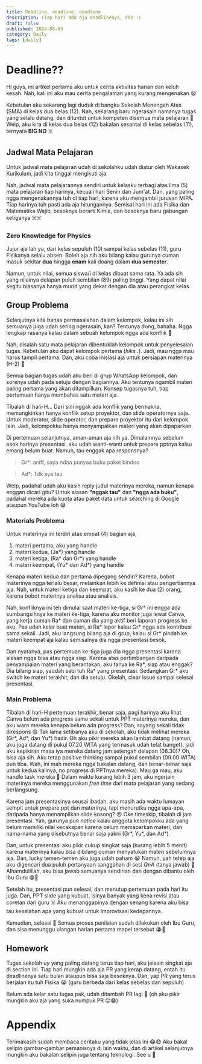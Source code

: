 ```yaml
---
title: Deadline, deadline, deadline
description: Tiap hari ada aja deadlinenya, ehe :(
draft: false
published: 2024-08-03
category: Daily
tags: [daily]
---
```


# Deadline??
Hi guys, ini artikel pertama aku untuk cerita
aktivitas harian dan keluh kesah. Nah, kali ini aku mau cerita pengalaman yang kurang mengenakan 😦

Kebetulan aku sekarang lagi duduk di bangku Sekolah Menengah Atas (SMA)
di kelas dua belas (12). Nah, sekarang baru ngerasain namanya tugas yang selalu datang, dan dituntut untuk kompeten disemua mata pelajaran 🙂
Welp, aku kira di kelas dua belas (12) bakalan sesantai di kelas sebelas (11), ternyata **BIG NO** ☠️

## Jadwal Mata Pelajaran
Untuk jadwal mata pelajaran udah di sekolahku udah diatur oleh Wakasek Kurikulum,
jadi kita tinggal mengikuti aja.

Nah, jadwal mata pelajarannya sendiri untuk kelasku terbagi atas lima (5) mata pelajaran tiap harinya, kecuali hari Senin dan Jum'at.
Dan, yang paling ngga mengenakannya tuh di tiap hari, karena aku mengambil jurusan MIPA. Tiap harinya tuh pasti ada aja hitungannya.
Semisal hari ini ada Fisika dan Matematika Wajib, besoknya berarti Kimia, dan besoknya baru gabungan ketiganya ☠️☠️

### Zero Knowledge for Physics
Jujur aja lah ya, dari kelas sepuluh (10) sampai kelas sebelas (11), guru Fisikanya selalu absen.
Boleh aja nih aku bilang kalau gurunya cuman masuk sekitar **dua** hingga **enam** kali doang dalam **dua semester**.

Namun, untuk nilai, semua siswa/i di kelas dibuat sama rata. Ya ada sih yang nilainya delapan puluh sembilan (89) paling tinggi.
Yang dapat nilai segitu biasanya hanya murid yang dekat dengan dia atau perangkat kelas.

## Group Problema
Selanjutnya kita bahas permasalahan dalam kelompok, kalau ini sih semuanya juga udah sering ngerasain, kan?
Tentunya dong, hahaha. Ngga lengkap rasanya kalau dalam sebuah kelompok ngga ada konflik 🤣

Nah, disalah satu mata pelajaran dibentuklah kelompok untuk penyelesaian tugas. Kebetulan aku dapat kelompok pertama (_hiks.._).
Jadi, mau ngga mau harus tampil pertama. Dan, aku coba inisiasi aja untuk persiapan materinya (H-2) 🙏

Semua bagian tugas udah aku beri di grup WhatsApp kelompok, dan sorenya udah pada setuju dengan bagiannya.
Aku tentunya ngambil materi paling pertama yang akan ditampilkan. Konsep tugasnya tuh, tiap pertemuan hanya membahas satu materi aja.

Tibalah di hari-H... Dari sini nggak ada konflik yang bermakna, memungkinkan hanya konflik setup proyektor, dan slide operatornya saja.
Untuk moderator, slide operator, dan prepare proyektor itu dari kelompok lain. Jadi, kelompokku hanya menyampaikan materi yang akan dipaparkan.

Di pertemuan selanjutnya, aman-aman aja nih ya. Dimalamnya sebelum esok harinya presentasi, aku udah wanti-wanti untuk prepare pptnya kalau emang belum buat.
Namun, tau enggak apa responsnya?
> Gr*: aniff, saya ndaa punyaa buku paket bindoo

> Ad*: Tdk sya tau

Welp, padahal udah aku kasih reply judul materinya mereka, namun kenapa enggan dicari gitu?
Untuk alasan **"nggak tau"** dan **"ngga ada buku"**, padahal mereka ada kuota atau paket data untuk searching di Google ataupun YouTube loh 😅

### Materials Problema
Untuk materinya ini terdiri atas empat (4) bagian aja,
1. materi pertama, aku yang handle
2. materi kedua, (Ja*) yang handle
3. materi ketiga, (Ra* dan Gr*) yang handle
4. materi keempat, (Yu* dan Ad*) yang handle

Kenapa materi kedua dan pertama dipegang sendiri? Karena, bobot materinya ngga terlalu besar, melainkan lebih ke definisi atau pengertiannya aja.
Nah, untuk materi ketiga dan keempat, aku kasih ke dua (2) orang, karena bobot materinya analisa atau analisis. 

Nah, konfliknya ini teh dimulai saat materi ke-tiga, si Gr* ini engga ada sumbangsihnya ke materi ke-tiga, karena aku monitor juga lewat Canva, yang kerja cuman Ra* dan cuman dia yang aktif beri laporan progress ke aku.
Pas udah kelar buat materi, si Ra* lapor kalau Gr* ngga ada kontribusi sama sekali. Jadi, aku langsung bilang aja di grup, kalau si Gr* pindah ke materi keempat aja kalau semisalnya dia ngga presentasi besok.

Dan nyatanya, pas pertemuan ke-tiga juga dia ngga presentasi karena alasan ngga bisa atau ngga siap. Karena atas pertimbangan daripada penyampaian materi yang berantakan, aku tanya ke Ra*, siap atau enggak? Dia bilang siap, yaudah sabi tuh Ra* yang presentasi.
Sedangkan Gr* aku switch ke materi terakhir, dan dia setuju. Okelah, clear issue sampai selesai presentasi.

### Main Problema
Tibalah di hari-H pertemuan terakhir, benar saja, pagi harinya aku lihat Canva belum ada progress sama sekali untuk PPT materinya mereka, dan aku warn mereka kenapa belum ada progress? Dan, sayang sekali tidak direspons 😄
Tak lama setibanya aku di sekolah, aku tidak melihat mereka (Gr*, Ad*, dan Yu*) hadir. Oh aku pikir mereka akan lambat datang (namun, aku juga datang di pukul 07.20 WITA yang termasuk udah telat banget), jadi aku kepikiran masa iya mereka datang jam setengah delapan (08.30)? Oh, bisa aja sih.
Aku tetap positive thinking sampai pukul sembilan (09.00 WITA) pun tiba. Wah, ini mah mereka ngga bakalan datang, dan benar-benar saja untuk kedua kalinya, no progress di PPTnya mereka). Mau ga mau, aku handle task mereka 🙂 Dalam waktu kurang lebih 3 jam, aku ngerjain materinya mereka menggunakan _free time_ dari mata pelajaran yang sedang berlangsung.

Karena jam presentasinya seusai ibadah, aku masih ada waktu lumayan sempit untuk prepare ppt dan materinya, tapi menurutku ngga apa-apa, daripada hanya menampilkan slide kosong? 😠
Oke timeskip, tibalah di jam presentasi. Yah, gurunya pun _notice_ kalau anggota kelompokku ada yang belum memiliki nilai kecakapan karena belum memaparkan materi, dan nama-nama yang disebutnya benar saja yakni (Gr*, Yu*, dan Ad*).

Dan, untuk presentasi aku pikir cukup singkat saja (kurang lebih 5 menit) karena materinya kalau bisa dibilang cuman menyatukan materi sebelumnya aja. Dan, lucky temen-temen aku juga udah paham 😭 Namun, yah tetep aja aku digencari dua puluh pertanyaan sanggahan di sesi _QnA_ (tanya jawab) 🤣
Alhamdulillah, aku bisa jawab semuanya sendirian dan dengan dibantu oleh Ibu Guru 😁🙏

Setelah itu, presentasi pun selesai, dan menutup pertemuan pada hari itu juga. Dan, PPT slide yang kubuat, isinya banyak yang kena revisi atau coretan dari guru ☠️
Aku menanggapinya dengan senang karena aku bisa tau kesalahan apa yang kubuat untuk improvisasi kedepannya.

Kemudian, selesai 🙂 Semua proses penilaian sudah dilakukan oleh Ibu Guru, dan sisa menunggu ulangan harian pertama mapel tersebut 😭🤣

## Homework
Tugas sekolah uy yang paling datang terus tiap hari, aku jelasin singkat aja di section ini.
Tiap hari mungkin ada aja PR yang kerap datang, entah itu deadlinenya satu bulan ataupun bisa saja besoknya. Dan, yap PR yang terus berjalan itu tuh Fisika 😭 (guru berbeda dari kelas sebelas dan sepuluh)

Belum ada kelar satu tugas pak, udah ditambah PR lagi 🤣 (oh aku pikir mungkin aku aja yang suka numpuk PR 😔😁)

# Appendix
Terimakasih sudah membaca ceritaku yang tidak jelas ini 😂😅 Aku bakal selipin gambar-gambar pemanisnya di lain waktu, dan di artikel selanjutnya mungkin aku bakalan selipin juga tentang teknologi. See u 🙌
